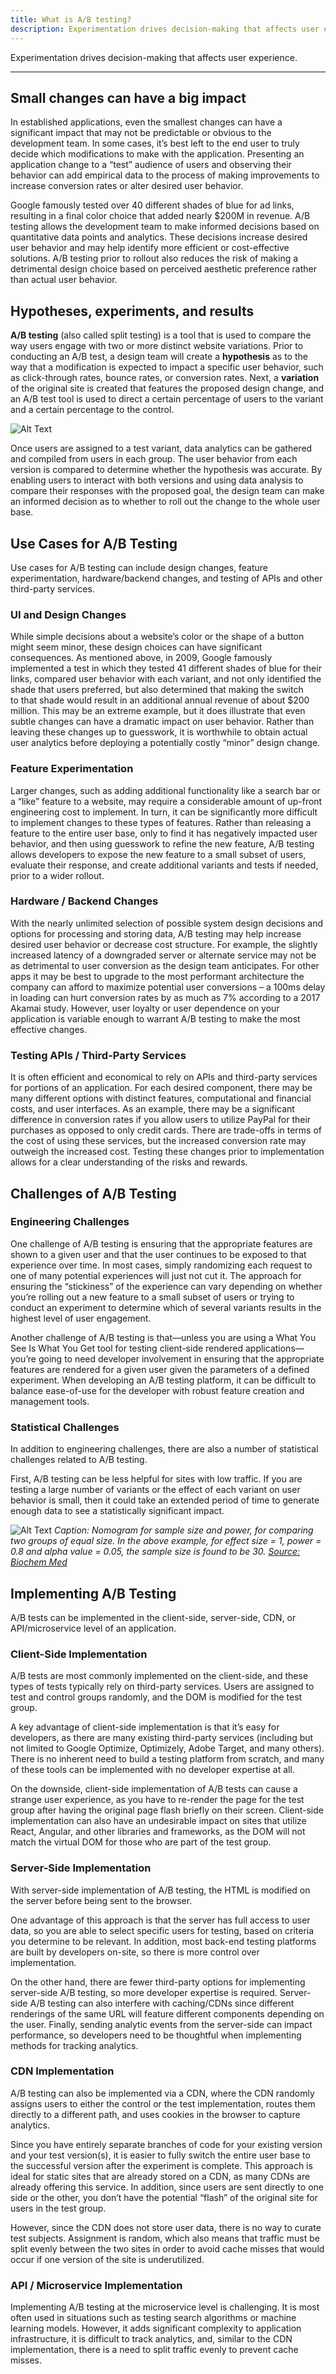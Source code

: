 ```yaml
---
title: What is A/B testing?
description: Experimentation drives decision-making that affects user experience.
---
```


Experimentation drives decision-making that affects user experience.

---

## Small changes can have a big impact

In established applications, even the smallest changes can have a significant impact that may not be
predictable or obvious to the development team. In some cases, it’s best left to the end user to truly decide
which modifications to make with the application. Presenting an application change to a “test” audience of
users and observing their behavior can add empirical data to the process of making improvements to
increase conversion rates or alter desired user behavior.

Google famously tested over 40 different shades of
blue for ad links, resulting in a final color choice that added nearly $200M in revenue.
A/B testing allows the development team to make informed decisions based on quantitative data points and
analytics. These decisions increase desired user behavior and may help identify more efficient or cost-effective solutions. A/B testing prior to rollout also reduces the risk of making a detrimental design choice
based on perceived aesthetic preference rather than actual user behavior.

## Hypotheses, experiments, and results

**A/B testing** (also called split testing) is a tool that is used to compare the way users engage with two or more
distinct website variations. Prior to conducting an A/B test, a design team will create a **hypothesis** as to the
way that a modification is expected to impact a specific user behavior, such as click-through rates, bounce
rates, or conversion rates. Next, a **variation** of the original site is created that features the proposed design
change, and an A/B test tool is used to direct a certain percentage of users to the variant and a certain
percentage to the control.

![Alt Text](/images/ab_testing_overview.png)

Once users are assigned to a test variant, data analytics can be gathered and compiled from users in each
group. The user behavior from each version is compared to determine whether the hypothesis was accurate.
By enabling users to interact with both versions and using data analysis to compare their responses with the
proposed goal, the design team can make an informed decision as to whether to roll out the change to the
whole user base.

## Use Cases for A/B Testing

Use cases for A/B testing can include design changes, feature experimentation, hardware/backend changes, and testing of APIs and other third-party services.

### UI and Design Changes

While simple decisions about a website’s color or the shape of a button might seem minor, these design choices can have significant consequences. As mentioned above, in 2009, Google famously implemented a test in which they tested 41 different shades of blue for their links, compared user behavior with each variant, and not only identified the shade that users preferred, but also determined that making the switch to that shade would result in an additional annual revenue of about $200 million. This may be an extreme example, but it does illustrate that even subtle changes can have a dramatic impact on user behavior. Rather than leaving these changes up to guesswork, it is worthwhile to obtain actual user analytics before deploying a potentially costly “minor” design change.

### Feature Experimentation

Larger changes, such as adding additional functionality like a search bar or a “like” feature to a website, may require a considerable amount of up-front engineering cost to implement. In turn, it can be significantly more difficult to implement changes to these types of features. Rather than releasing a feature to the entire user base, only to find it has negatively impacted user behavior, and then using guesswork to refine the new feature, A/B testing allows developers to expose the new feature to a small subset of users, evaluate their response, and create additional variants and tests if needed, prior to a wider rollout.

### Hardware / Backend Changes

With the nearly unlimited selection of possible system design decisions and options for processing and storing data, A/B testing may help increase desired user behavior or decrease cost structure. For example, the slightly increased latency of a downgraded server or alternate service may not be as detrimental to user conversion as the design team anticipates. For other apps it may be best to upgrade to the most performant architecture the company can afford to maximize potential user conversions – a 100ms delay in loading can hurt conversion rates by as much as 7% according to a 2017 Akamai study. However, user loyalty or user dependence on your application is variable enough to warrant A/B testing to make the most effective changes.

### Testing APIs / Third-Party Services

It is often efficient and economical to rely on APIs and third-party services for portions of an application. For each desired component, there may be many different options with distinct features, computational and financial costs, and user interfaces. As an example, there may be a significant difference in conversion rates if you allow users to utilize PayPal for their purchases as opposed to only credit cards. There are trade-offs in terms of the cost of using these services, but the increased conversion rate may outweigh the increased cost. Testing these changes prior to implementation allows for a clear understanding of the risks and rewards.

## Challenges of A/B Testing

### Engineering Challenges

One challenge of A/B testing is ensuring that the appropriate features are shown to a given user and that the user continues to be exposed to that experience over time. In most cases, simply randomizing each request to one of many potential experiences will just not cut it. The approach for ensuring the “stickiness” of the experience can vary depending on whether you’re rolling out a new feature to a small subset of users or trying to conduct an experiment to determine which of several variants results in the highest level of user engagement.

Another challenge of A/B testing is that—unless you are using a What You See Is What You Get tool for testing client-side rendered applications—you’re going to need developer involvement in ensuring that the appropriate features are rendered for a given user given the parameters of a defined experiment. When developing an A/B testing platform, it can be difficult to balance ease-of-use for the developer with robust feature creation and management tools.

### Statistical Challenges

In addition to engineering challenges, there are also a number of statistical challenges related to A/B testing.

First, A/B testing can be less helpful for sites with low traffic. If you are testing a large number of variants or the effect of each variant on user behavior is small, then it could take an extended period of time to generate enough data to see a statistically significant impact.

![Alt Text](/images/PowerCurve.png)
_Caption: Nomogram for sample size and power, for comparing two groups of equal size. In the above example, for effect size = 1, power = 0.8 and alpha value = 0.05, the sample size is found to be 30. [Source: Biochem Med](https://www.ncbi.nlm.nih.gov/pmc/articles/PMC7745163/)_

## Implementing A/B Testing

A/B tests can be implemented in the client-side, server-side, CDN, or API/microservice level of an application.

### Client-Side Implementation

A/B tests are most commonly implemented on the client-side, and these types of tests typically rely on third-party services. Users are assigned to test and control groups randomly, and the DOM is modified for the test group.

A key advantage of client-side implementation is that it’s easy for developers, as there are many existing third-party services (including but not limited to Google Optimize, Optimizely, Adobe Target, and many others). There is no inherent need to build a testing platform from scratch, and many of these tools can be implemented with no developer expertise at all.

On the downside, client-side implementation of A/B tests can cause a strange user experience, as you have to re-render the page for the test group after having the original page flash briefly on their screen. Client-side implementation can also have an undesirable impact on sites that utilize React, Angular, and other libraries and frameworks, as the DOM will not match the virtual DOM for those who are part of the test group.

### Server-Side Implementation

With server-side implementation of A/B testing, the HTML is modified on the server before being sent to the browser.

One advantage of this approach is that the server has full access to user data, so you are able to select specific users for testing, based on criteria you determine to be relevant. In addition, most back-end testing platforms are built by developers on-site, so there is more control over implementation.

On the other hand, there are fewer third-party options for implementing server-side A/B testing, so more developer expertise is required. Server-side A/B testing can also interfere with caching/CDNs since different renderings of the same URL will feature different components depending on the user. Finally, sending analytic events from the server-side can impact performance, so developers need to be thoughtful when implementing methods for tracking analytics.

### CDN Implementation

A/B testing can also be implemented via a CDN, where the CDN randomly assigns users to either the control or the test implementation, routes them directly to a different path, and uses cookies in the browser to capture analytics.

Since you have entirely separate branches of code for your existing version and your test version(s), it is easier to fully switch the entire user base to the successful version after the experiment is complete. This approach is ideal for static sites that are already stored on a CDN, as many CDNs are already offering this service. In addition, since users are sent directly to one side or the other, you don’t have the potential “flash” of the original site for users in the test group.

However, since the CDN does not store user data, there is no way to curate test subjects. Assignment is random, which also means that traffic must be split evenly between the two sites in order to avoid cache misses that would occur if one version of the site is underutilized.

### API / Microservice Implementation

Implementing A/B testing at the microservice level is challenging. It is most often used in situations such as testing search algorithms or machine learning models. However, it adds significant complexity to application infrastructure, it is difficult to track analytics, and, similar to the CDN implementation, there is a need to split traffic evenly to prevent cache misses.
